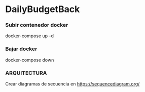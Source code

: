 # DailyBudgetBack

### Subir contenedor docker
docker-compose up -d

### Bajar docker
docker-compose down

### ARQUITECTURA

Crear diagramas de secuencia en https://sequencediagram.org/
